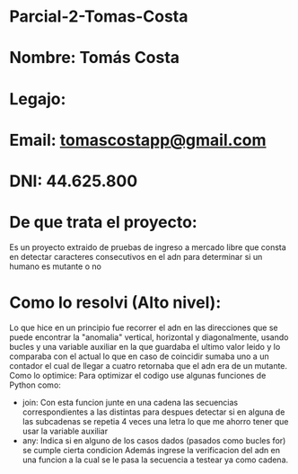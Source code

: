 # Parcial-2-Tomas-Costa

# Nombre: Tomás Costa
# Legajo:
# Email: tomascostapp@gmail.com 
# DNI: 44.625.800

# De que trata el proyecto:
Es un proyecto extraido de pruebas de ingreso a mercado libre que consta en
detectar caracteres consecutivos en el adn para determinar si un humano es mutante o no

# Como lo resolvi (Alto nivel):
Lo que hice en un principio fue recorrer el adn en las direcciones que se puede encontrar
la "anomalia" vertical, horizontal y diagonalmente, usando bucles y una variable auxiliar 
en la que guardaba el ultimo valor leido y lo comparaba con el actual lo que en caso de 
coincidir sumaba uno a un contador el cual de llegar a cuatro retornaba que el adn era de 
un mutante.
Como lo optimice:
Para optimizar el codigo use algunas funciones de Python como:
- join: Con esta funcion junte en una cadena las secuencias correspondientes a las distintas para despues detectar si en alguna de las subcadenas se repetia 4 veces una letra lo que me ahorro tener que usar la variable auxiliar
- any: Indica si en alguno de los casos dados (pasados como bucles for) se cumple cierta condicion
Además ingrese la verificacion del adn en una funcion a la cual se le pasa la secuencia a testear ya como cadena.


